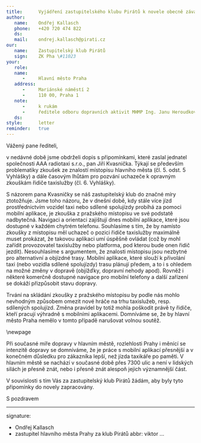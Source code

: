 ```yaml
---
title:      Vyjádření zastupitelského klubu Pirátů k novele obecně závazné vyhlášky, kterou se mění vyhláška č. 23/1998 Sb. hl. m. Prahy, o ověřování znalostí řidičů taxislužby na území hlavního města Prahy, ve znění pozdějších předpisů (dále jen „Vyhláška“)
author:
   name:    Ondřej Kallasch
   phone:   +420 720 474 822
   ds:      
   mail:    ondrej.kallasch@pirati.cz
our:
   name:    Zastupitelský klub Pirátů
   sign:    ZK Pha \#11023
your:
   role:    
   name:    
      -     Hlavní město Praha
   address:
      -     Mariánské náměstí 2
      -     110 00, Praha 1
   note:
      -     k rukám
      -     ředitele odboru dopravních aktivit MHMP Ing. Janu Heroudkovi
   ds:      
style:      letter
reminder:   true
---
```


Vážený pane řediteli,

v nedávné době jsme obdrželi dopis s připomínkami, které zaslal jednatel společnosti AAA radiotaxi s.r.o., pan Jiří Kvasnička. Týkají se především problematiky zkoušek ze znalostí místopisu hlavního města (čl. 5. odst. 5 Vyhlášky) a dále časovým lhůtám pro pozvání uchazeče k opravným zkouškám řidiče taxislužby (čl. 6. Vyhlášky). 

S názorem pana Kvasničky se náš zastupitelský klub do značné míry ztotožňuje. Jsme toho názoru, že v dnešní době, kdy stále více jízd prostřednictvím vozidel taxi nebo sdílené spolujízdy probíhá za pomoci mobilní aplikace, je zkouška z pražského místopisu ve své podstatě nadbytečná. Navigaci a orientaci zajištují dnes mobilní aplikace, které jsou dostupné v každém chytrém telefonu. Souhlasíme s tím, že by namísto zkoušky z místopisu měl uchazeč o pozici řidiče taxislužby maximálně muset prokázat, že takovou aplikaci umí úspěšně ovládat (což by mohl zařídit provozovatel taxislužby nebo platforma, pod kterou bude onen řidič jezdit). Nesouhlasíme s argumentem, že znalosti místopisu jsou nezbytné pro alternativní a objízdné trasy. Mobilní aplikace, které slouží k přivolání taxi (nebo vozidla sdílené spolujízdy) trasu plánují předem, a to i s ohledem na možné změny v dopravě (objížďky, dopravní nehody apod). Rovněž i některé komerčně dostupné navigace pro mobilní telefony a další zařízení se dokáží přizpůsobit stavu dopravy. 

Trvání na skládání zkoušky z pražského místopisu by podle nás mohlo nevhodným způsobem omezit nové hráče na trhu taxislužeb, resp. sdílených spolujízd. Změna pravidel by totiž mohla poškodit právě ty řidiče, kteří pracují výhradně s mobilními aplikacemi. Domníváme se, že by hlavní město Praha nemělo v tomto případě narušovat volnou soutěž.

\newpage

Při současné míře dopravy v hlavním městě, rozlehlosti Prahy i měnící se intenzitě dopravy se domníváme, že je práce s mobilní aplikací přesnější a v konečném důsledku pro zákazníka lepší, než jízda taxikáře po paměti. V hlavním městě se nachází v současné době přes 7300 ulic a není v lidských silách je přesně znát, nebo i přesně znát alespoň jejich významnější část. 

V souvislosti s tím Vás za zastupitelský klub Pirátů žádám, aby byly tyto připomínky do novely zapracovány. 


S pozdravem

---
signature:
  - Ondřej Kallasch
  - zastupitel hlavního města Prahy za klub Pirátů
abbr:       viktor
...
